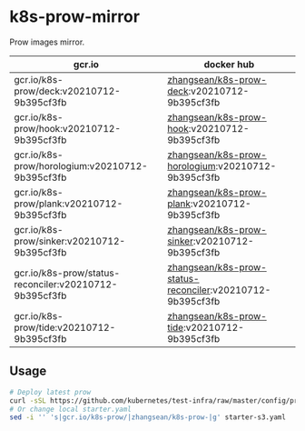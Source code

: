 # k8s-prow-mirror

Prow images mirror.

gcr.io | docker hub
---|---
gcr.io/k8s-prow/deck:v20210712-9b395cf3fb | [zhangsean/k8s-prow-deck](https://hub.docker.com/r/zhangsean/k8s-prow-deck):v20210712-9b395cf3fb
gcr.io/k8s-prow/hook:v20210712-9b395cf3fb | [zhangsean/k8s-prow-hook](https://hub.docker.com/r/zhangsean/k8s-prow-hook):v20210712-9b395cf3fb
gcr.io/k8s-prow/horologium:v20210712-9b395cf3fb | [zhangsean/k8s-prow-horologium](https://hub.docker.com/r/zhangsean/k8s-prow-horologium):v20210712-9b395cf3fb
gcr.io/k8s-prow/plank:v20210712-9b395cf3fb | [zhangsean/k8s-prow-plank](https://hub.docker.com/r/zhangsean/k8s-prow-plank):v20210712-9b395cf3fb
gcr.io/k8s-prow/sinker:v20210712-9b395cf3fb | [zhangsean/k8s-prow-sinker](https://hub.docker.com/r/zhangsean/k8s-prow-sinker):v20210712-9b395cf3fb
gcr.io/k8s-prow/status-reconciler:v20210712-9b395cf3fb | [zhangsean/k8s-prow-status-reconciler](https://hub.docker.com/r/zhangsean/k8s-prow-status-reconciler):v20210712-9b395cf3fb
gcr.io/k8s-prow/tide:v20210712-9b395cf3fb | [zhangsean/k8s-prow-tide](https://hub.docker.com/r/zhangsean/k8s-prow-tide):v20210712-9b395cf3fb

## Usage

```bash
# Deploy latest prow
curl -sSL https://github.com/kubernetes/test-infra/raw/master/config/prow/cluster/starter-s3.yaml | sed 's|gcr.io/k8s-prow/|zhangsean/k8s-prow-|g' | kubectl apply -f -
# Or change local starter.yaml
sed -i '' 's|gcr.io/k8s-prow/|zhangsean/k8s-prow-|g' starter-s3.yaml
```
